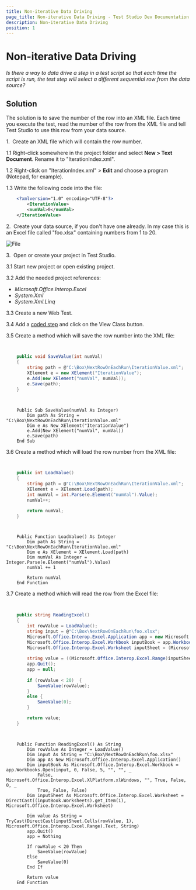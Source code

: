 ```yaml
---
title: Non-iterative Data Driving
page_title: Non-iterative Data Driving - Test Studio Dev Documentation
description: Non-iterative Data Driving
position: 1
---
```

# Non-iterative Data Driving

*Is there a way to data drive a step in a test script so that each time the script is run, the test step will select a different sequential row from the data source?*

## Solution

The solution is to save the number of the row into an XML file. Each time you execute the test, read the number of the row from the XML file and tell Test Studio to use this row from your data source.

1.&nbsp; Create an XML file which will contain the row number.

1.1 Right-click somewhere in the project folder and select **New > Text Document**. Rename it to "IterationIndex.xml".

1.2 Right-click on "IterationIndex.xml" > **Edit** and choose a program (Notepad, for example).

1.3 Write the following code into the file:

````XML
	<?xmlversion="1.0" encoding="UTF-8"?>
		<IterationValue> 
		<numVal>0</numVal>
	</IterationValue>
````

2.&nbsp; Create your data source, if you don't have one already. In my case this is an Excel file called "foo.xlsx" containing numbers from 1 to 20.

![File][1]

3.&nbsp; Open or create your project in Test Studio.

3.1 Start new project or open existing project.

3.2 Add the needed project references: 

* *Microsoft.Office.Interop.Excel*
* *System.Xml*
* *System.Xml.Linq*

3.3 Create a new Web Test.

3.4 Add a <a href="/code-in-test/features-in-code#Coded-Step" target="_blank">coded step</a> and click on the View Class button.

3.5 Create a method which will save the row number into the XML file:

````C#

	
	public void SaveValue(int numVal)
	{
		string path = @"C:\Box\NextRowOnEachRun\IterationValue.xml";
		XElement e = new XElement("IterationValue");
		e.Add(new XElement("numVal", numVal));
		e.Save(path);
	}
````
````VB

	
	Public Sub SaveValue(numVal As Integer)
		Dim path As String = "C:\Box\NextRowOnEachRun\IterationValue.xml"
		Dim e As New XElement("IterationValue")
		e.Add(New XElement("numVal", numVal))
		e.Save(path)
	End Sub
````

3.6 Create a method which will load the row number from the XML file:

````C#

	
	public int LoadValue()
	{
		string path = @"C:\Box\NextRowOnEachRun\IterationValue.xml";
		XElement e = XElement.Load(path);
		int numVal = int.Parse(e.Element("numVal").Value);
		numVal++;

		return numVal;
	}
````
````VB

	
	Public Function LoadValue() As Integer
		Dim path As String = "C:\Box\NextRowOnEachRun\IterationValue.xml"
		Dim e As XElement = XElement.Load(path)
		Dim numVal As Integer = Integer.Parse(e.Element("numVal").Value)
		numVal += 1

		Return numVal
	End Function
````

3.7 Create a method which will read the row from the Excel file:

````C#

	
	public string ReadingExcel()
	{
		int rowValue = LoadValue();
		string input = @"C:\Box\NextRowOnEachRun\foo.xlsx";
		Microsoft.Office.Interop.Excel.Application app = new Microsoft.Office.Interop.Excel.Application();
		Microsoft.Office.Interop.Excel.Workbook inputBook = app.Workbooks.Open(input, 0, false, 5, "", "", false, Microsoft.Office.Interop.Excel.XlPlatform.xlWindows, "", true, false, 0, true, false, false);
		Microsoft.Office.Interop.Excel.Worksheet inputSheet = (Microsoft.Office.Interop.Excel.Worksheet)((inputBook.Worksheets).get_Item(1));
			
		string value = ((Microsoft.Office.Interop.Excel.Range)inputSheet.Cells[rowValue, 1]).Text as string; 
		app.Quit();
		app = null;
		
		if (rowValue < 20)	{
			SaveValue(rowValue);
		}
		else { 
			SaveValue(0); 
		}

		return value;
	}
````
````VB

	
	Public Function ReadingExcel() As String
		Dim rowValue As Integer = LoadValue()
		Dim input As String = "C:\Box\NextRowOnEachRun\foo.xlsx"
		Dim app As New Microsoft.Office.Interop.Excel.Application()
		Dim inputBook As Microsoft.Office.Interop.Excel.Workbook = app.Workbooks.Open(input, 0, False, 5, "", "", _
			False, Microsoft.Office.Interop.Excel.XlPlatform.xlWindows, "", True, False, 0, _
			True, False, False)
		Dim inputSheet As Microsoft.Office.Interop.Excel.Worksheet = DirectCast((inputBook.Worksheets).get_Item(1), Microsoft.Office.Interop.Excel.Worksheet)

		Dim value As String = TryCast(DirectCast(inputSheet.Cells(rowValue, 1), Microsoft.Office.Interop.Excel.Range).Text, String)
		app.Quit()
		app = Nothing

		If rowValue < 20 Then
			SaveValue(rowValue)
		Else
			SaveValue(0)
		End If

		Return value
	End Function
````

[1]: images/non-iterative-data-driving/fig1.png